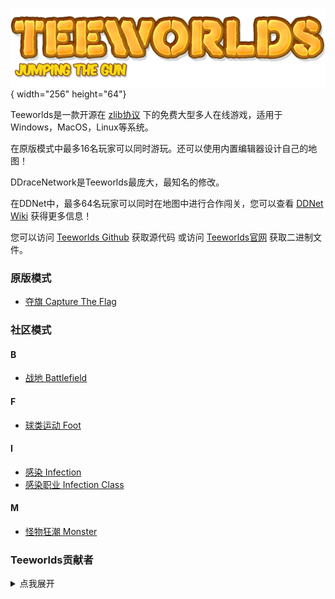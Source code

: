 ![Teeworlds](resources/teeworlds/gui_logo.png "Teeworlds"){ width="256" height="64"}

Teeworlds是一款开源在 [zlib协议](https://github.com/teeworlds/teeworlds/blob/master/license.txt) 下的免费大型多人在线游戏，适用于Windows，MacOS，Linux等系统。

在原版模式中最多16名玩家可以同时游玩。还可以使用内置编辑器设计自己的地图！

DDraceNetwork是Teeworlds最庞大，最知名的修改。

在DDNet中，最多64名玩家可以同时在地图中进行合作闯关，您可以查看 [DDNet Wiki](https://wiki.ddnet.org) 获得更多信息！

您可以访问 [Teeworlds Github](https://github.com/teeworlds/teeworlds) 获取源代码 或访问 [Teeworlds官网](https://teeworlds.com) 获取二进制文件。

### 原版模式

- [夺旗 Capture The Flag](?id=modes/ctf)

### 社区模式

#### B
- [战地 Battlefield](?id=modes/battlefield)

#### F

- [球类运动 Foot](?id=modes/foot)

#### I

- [感染 Infection](?id=modes/infection)
- [感染职业 Infection Class](?id=modes/infclass)

#### M
- [怪物狂潮 Monster](?id=modes/monster)


### Teeworlds贡献者
<details>
<summary>点我展开</summary>
<a href="https://github.com/teeworlds/teeworlds/graphs/contributors">
  <img src="https://contrib.rocks/image?repo=teeworlds/teeworlds&max=999&column=20" alt="贡献者" />
</a>
</details>